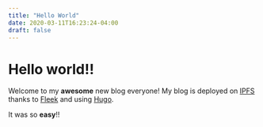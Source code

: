 ```yaml
---
title: "Hello World"
date: 2020-03-11T16:23:24-04:00
draft: false
---
```


# Hello world!!

Welcome to my **awesome** new blog everyone! My blog is deployed on [IPFS](https://ipfs.io) thanks to [Fleek](https://fleek.co) and using [Hugo](https://http://gohugo.io/).

It was so **easy**!!
